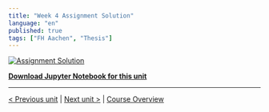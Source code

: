 ```yaml
---
title: "Week 4 Assignment Solution"
language: "en"
published: true
tags: ["FH Aachen", "Thesis"]
---
```


[![Assignment Solution](https://img.youtube.com/vi/TEKVvjZ47eI/hqdefault.jpg)](https://youtu.be/TEKVvjZ47eI)

[**Download Jupyter Notebook for this unit**](https://open.sap.com/go/link?url=https%3A%2F%2Fopensap-public.s3.openhpicloud.de%2Fcourses%2F2qRB6Gz3FcfD2OBbnSCf8m%2Frtfiles%2F1Utg5EO53ravs4LCpiot7T%2Fweek_4_assignment_solution.ipynb&checksum=9677d41&tracking_type=rich_text_item_link&tracking_id=f90fba2b-81c4-4708-8e40-6359e464ed4c&tracking_course_id=4ff355ea-207c-4293-ab59-84c3d557f2d2)

---

[< Previous unit](/teaching/python-mooc/week4_bonus_exercise) | [Next unit >](/teaching/python-mooc/week4_assignment_exercise) |
[Course Overview](/teaching/python-mooc)